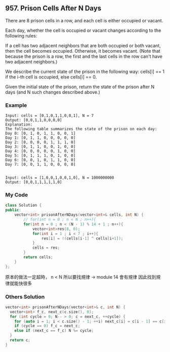 ## 957. Prison Cells After N Days

There are 8 prison cells in a row, and each cell is either occupied or vacant.

Each day, whether the cell is occupied or vacant changes according to the following rules:

If a cell has two adjacent neighbors that are both occupied or both vacant, then the cell becomes occupied.
Otherwise, it becomes vacant.
(Note that because the prison is a row, the first and the last cells in the row can't have two adjacent neighbors.)

We describe the current state of the prison in the following way: cells[i] == 1 if the i-th cell is occupied, else cells[i] == 0.

Given the initial state of the prison, return the state of the prison after N days (and N such changes described above.)



### Example
```
Input: cells = [0,1,0,1,1,0,0,1], N = 7
Output: [0,0,1,1,0,0,0,0]
Explanation: 
The following table summarizes the state of the prison on each day:
Day 0: [0, 1, 0, 1, 1, 0, 0, 1]
Day 1: [0, 1, 1, 0, 0, 0, 0, 0]
Day 2: [0, 0, 0, 0, 1, 1, 1, 0]
Day 3: [0, 1, 1, 0, 0, 1, 0, 0]
Day 4: [0, 0, 0, 0, 0, 1, 0, 0]
Day 5: [0, 1, 1, 1, 0, 1, 0, 0]
Day 6: [0, 0, 1, 0, 1, 1, 0, 0]
Day 7: [0, 0, 1, 1, 0, 0, 0, 0]


Input: cells = [1,0,0,1,0,0,1,0], N = 1000000000
Output: [0,0,1,1,1,1,1,0]
```

### My Code
```c++
class Solution {
public:
    vector<int> prisonAfterNDays(vector<int>& cells, int N) {
        // for(int n = 0 ; n < N ; n++){ 
        for(int n = 0 ; n < (N - 1) % 14 + 1 ; n++){
            vector<int>res(8, 0);
            for(int i = 1 ; i < 7 ; i++){
                res[i] = !(cells[i-1] ^ cells[i+1]);
            }
            cells = res;
        }
        return cells;
    }
};
```
原本的做法一定超時， n < N
所以要找規律 -> module 14 會有規律
因此找到規律就能快很多


### Others Solution
```c++
vector<int> prisonAfterNDays(vector<int>& c, int N) {
  vector<int> f_c, next_c(c.size(), 0);
  for (int cycle = 0; N-- > 0; c = next_c, ++cycle) {
    for (auto i = 1; i < c.size() - 1; ++i) next_c[i] = c[i - 1] == c[i + 1];
    if (cycle == 0) f_c = next_c;
    else if (next_c == f_c) N %= cycle;
  }
  return c;
}
```

